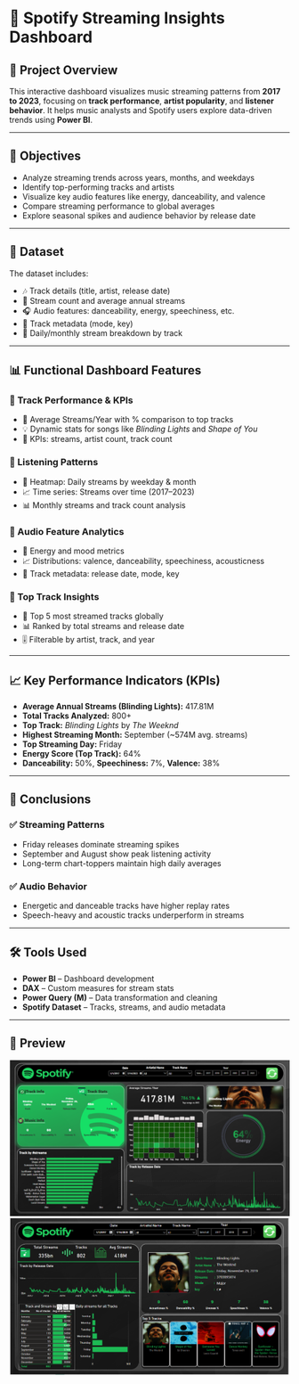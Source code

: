 # 🎵 Spotify Streaming Insights Dashboard

## 📌 Project Overview  
This interactive dashboard visualizes music streaming patterns from **2017 to 2023**, focusing on **track performance**, **artist popularity**, and **listener behavior**. It helps music analysts and Spotify users explore data-driven trends using **Power BI**.

---

## 🎯 Objectives

- Analyze streaming trends across years, months, and weekdays  
- Identify top-performing tracks and artists  
- Visualize key audio features like energy, danceability, and valence  
- Compare streaming performance to global averages  
- Explore seasonal spikes and audience behavior by release date  

---

## 📂 Dataset

The dataset includes:

- 🎶 Track details (title, artist, release date)  
- 🔢 Stream count and average annual streams  
- 🎧 Audio features: danceability, energy, speechiness, etc.  
- 🧾 Track metadata (mode, key)  
- 📅 Daily/monthly stream breakdown by track  

---

## 📊 Functional Dashboard Features

### 🔹 Track Performance & KPIs
- 🎯 Average Streams/Year with % comparison to top tracks  
- 💡 Dynamic stats for songs like *Blinding Lights* and *Shape of You*  
- 🔢 KPIs: streams, artist count, track count  

### 🔹 Listening Patterns
- 📅 Heatmap: Daily streams by weekday & month  
- 📈 Time series: Streams over time (2017–2023)  
- 📊 Monthly streams and track count analysis  

### 🔹 Audio Feature Analytics
- 🎵 Energy and mood metrics  
- 📈 Distributions: valence, danceability, speechiness, acousticness  
- 🧾 Track metadata: release date, mode, key  

### 🔹 Top Track Insights
- 🥇 Top 5 most streamed tracks globally  
- 📊 Ranked by total streams and release date  
- 🎚️ Filterable by artist, track, and year  

---

## 📈 Key Performance Indicators (KPIs)

- **Average Annual Streams (Blinding Lights):** 417.81M  
- **Total Tracks Analyzed:** 800+  
- **Top Track:** *Blinding Lights* by *The Weeknd*  
- **Highest Streaming Month:** September (~574M avg. streams)  
- **Top Streaming Day:** Friday  
- **Energy Score (Top Track):** 64%  
- **Danceability:** 50%, **Speechiness:** 7%, **Valence:** 38%  

---

## 📌 Conclusions

### ✅ Streaming Patterns
- Friday releases dominate streaming spikes  
- September and August show peak listening activity  
- Long-term chart-toppers maintain high daily averages  

### ✅ Audio Behavior
- Energetic and danceable tracks have higher replay rates  
- Speech-heavy and acoustic tracks underperform in streams  

---

## 🛠️ Tools Used

- **Power BI** – Dashboard development  
- **DAX** – Custom measures for stream stats  
- **Power Query (M)** – Data transformation and cleaning  
- **Spotify Dataset** – Tracks, streams, and audio metadata  

---

## 📸 Preview
![Spotify Dashboard 1](https://github.com/MADHAN21105/Spotify-Streaming-Insights-Dashboard/blob/main/Spotify%20Streaming%20Insights%20Dashboard.png)
![Spotify Dashboard 2](https://github.com/MADHAN21105/Spotify-Streaming-Insights-Dashboard/blob/main/Spotify%20Streaming%20Insights%20Dashboard2.png)

